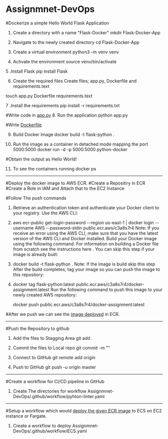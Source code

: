 # Assignmnet-DevOps

#Dockerize a simple Hello World Flask Application
1. Create a directory with a name "Flask-Docker"
mkdir Flask-Docker-App

2. Navigate to the newly created directory
cd Flask-Docker-App


3. Create a virtual environment
python3 -m venv venv

4. Activate the environment
source venv/bin/activate

5 .Install Flask
pip install Flask

6. Create the required files
Create files; app.py, Dockerfile and requirements.text

touch app.py Dockerfile requirements.text

7 .Install the requirements
pip install -r requirements.txt

#Write code in [app.py](https://github.com/SMUSADDIQH/Assignmnet-DevOps/blob/master/app.py)
8. Run the application
python app.py

#Write [Dockerfile](https://github.com/SMUSADDIQH/Assignmnet-DevOps/blob/master/Dockerfile)

9. Build Docker Image
docker build -t flask-python .

10. Run the image as a container in detached mode mapping the port 5000:5000
docker run -d -p 5000:5000 python-docker

#Obtain the output as Hello World!

11. To see the containers running
docker ps

------------------------------------------------------------------------------------------------------------------------------------------------------------------
#Deploy the docker image to AWS ECR.
#Create a Repositiry in ECR
#Create a Role in IAM and Attach that to the EC2 Instance

#Follow The push commands

1. Retrieve an authentication token and authenticate your Docker client to your registry.
   Use the AWS CLI:

2. aws ecr-public get-login-password --region us-east-1 | docker login --username AWS --password-stdin public.ecr.aws/c3a8s7r4
   Note: If you receive an error using the AWS CLI, make sure that you have the latest version of the AWS CLI and Docker installed.
   Build your Docker image using the following command. For information on building a Docker file from scratch see the instructions here . You can skip this step if your image is already built:

3. docker build -t flask-python .
   Note: If the image is build skip this step
   After the build completes, tag your image so you can push the image to this repository:

4. docker tag flask-python:latest public.ecr.aws/c3a8s7r4/docker-assignment:latest
   Run the following command to push this image to your newly created AWS repository:

   docker push public.ecr.aws/c3a8s7r4/docker-assignment:latest

#After we push we can see the [image deployed](https://gallery.ecr.aws/c3a8s7r4/docker-assignment) in ECR.

------------------------------------------------------------------------------------------------------------------------------------------------------------------
#Push the Repository to github

1. Add the files to Stagging Area
git add .

2. Commit the files to Local repo
git commit -m ""

3. Connect to GitHub
git remote add origin <URL>

4. Push to GitHub
git push -u origin master
  
------------------------------------------------------------------------------------------------------------------------------------------------------------------
#Create a workflow for CI/CD pipeline in GitHub
  
1. Create The directories for workflow
Assignmnet-DevOps/.github/workflow/pyhton-linter.yaml



------------------------------------------------------------------------------------------------------------------------------------------------------------------
#Setup a workflow which would [deploy the given ECR image](https://docs.github.com/en/actions/deployment/deploying-to-your-cloud-provider/deploying-to-amazon-elastic-container-service) to ECS on EC2 instance or Fargate.
  
1. Create a workflow to deploy
Assignmnet-DevOps/.github/workflow/ECS.yaml
